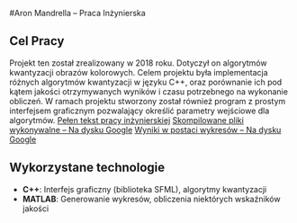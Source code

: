 #Aron Mandrella – Praca Inżynierska
## Cel Pracy
Projekt ten został zrealizowany w 2018 roku. Dotyczył on algorytmów kwantyzacji obrazów kolorowych. Celem projektu była implementacja różnych algorytmów kwantyzacji w języku C++, oraz porównanie ich pod kątem jakości otrzymywanych wyników i czasu potrzebnego na wykonanie obliczeń. W ramach projektu stworzony został również program z prostym interfejsem graficznym pozwalający określić parametry wejściowe dla algorytmów.
[Pełen tekst pracy inżynierskiej]( https://github.com/am-portfolio/QuantStudio/blob/main/AMandrella%20-%20Praca%20In%C5%BCynierska.pdf)
[Skompilowane pliki wykonywalne – Na dysku Google]( https://drive.google.com/drive/folders/16Hysf7HhDtxV9k7uHEaMEohIIJidmaAq?usp=sharing)
[Wyniki w postaci wykresów – Na dysku Google]( https://drive.google.com/drive/folders/1Vtz8GABDCrWPLk_FXwrDxCHjYdSvlFe3?usp=sharing)
## Wykorzystane technologie
* **C++**: Interfejs graficzny (biblioteka SFML), algorytmy kwantyzacji
* **MATLAB**: Generowanie wykresów, obliczenia niektórych wskaźników jakości
